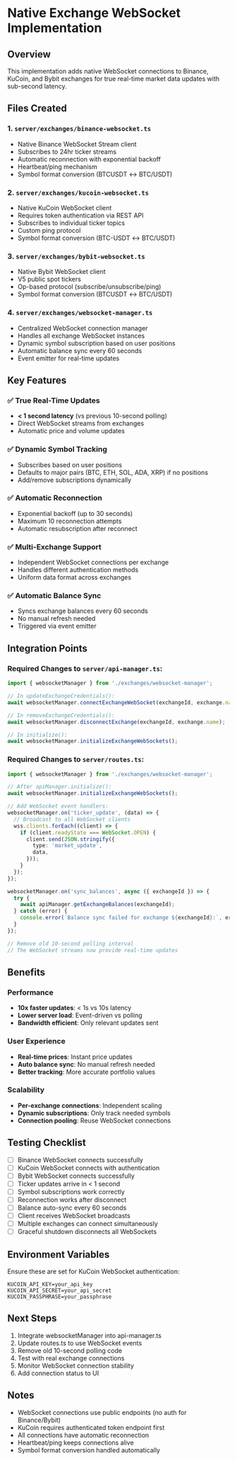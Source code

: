 # Native Exchange WebSocket Implementation

## Overview
This implementation adds native WebSocket connections to Binance, KuCoin, and Bybit exchanges for true real-time market data updates with sub-second latency.

## Files Created

### 1. `server/exchanges/binance-websocket.ts`
- Native Binance WebSocket Stream client
- Subscribes to 24hr ticker streams
- Automatic reconnection with exponential backoff
- Heartbeat/ping mechanism
- Symbol format conversion (BTCUSDT ↔ BTC/USDT)

### 2. `server/exchanges/kucoin-websocket.ts`
- Native KuCoin WebSocket client
- Requires token authentication via REST API
- Subscribes to individual ticker topics
- Custom ping protocol
- Symbol format conversion (BTC-USDT ↔ BTC/USDT)

### 3. `server/exchanges/bybit-websocket.ts`
- Native Bybit WebSocket client  
- V5 public spot tickers
- Op-based protocol (subscribe/unsubscribe/ping)
- Symbol format conversion (BTCUSDT ↔ BTC/USDT)

### 4. `server/exchanges/websocket-manager.ts`
- Centralized WebSocket connection manager
- Handles all exchange WebSocket instances
- Dynamic symbol subscription based on user positions
- Automatic balance sync every 60 seconds
- Event emitter for real-time updates

## Key Features

### ✅ True Real-Time Updates
- **< 1 second latency** (vs previous 10-second polling)
- Direct WebSocket streams from exchanges
- Automatic price and volume updates

### ✅ Dynamic Symbol Tracking
- Subscribes based on user positions
- Defaults to major pairs (BTC, ETH, SOL, ADA, XRP) if no positions
- Add/remove subscriptions dynamically

### ✅ Automatic Reconnection
- Exponential backoff (up to 30 seconds)
- Maximum 10 reconnection attempts
- Automatic resubscription after reconnect

### ✅ Multi-Exchange Support
- Independent WebSocket connections per exchange
- Handles different authentication methods
- Uniform data format across exchanges

### ✅ Automatic Balance Sync
- Syncs exchange balances every 60 seconds
- No manual refresh needed
- Triggered via event emitter

## Integration Points

### Required Changes to `server/api-manager.ts`:
```typescript
import { websocketManager } from './exchanges/websocket-manager';

// In updateExchangeCredentials():
await websocketManager.connectExchangeWebSocket(exchangeId, exchange.name, credentials);

// In removeExchangeCredentials():
await websocketManager.disconnectExchange(exchangeId, exchange.name);

// In initialize():
await websocketManager.initializeExchangeWebSockets();
```

### Required Changes to `server/routes.ts`:
```typescript
import { websocketManager } from './exchanges/websocket-manager';

// After apiManager.initialize():
await websocketManager.initializeExchangeWebSockets();

// Add WebSocket event handlers:
websocketManager.on('ticker_update', (data) => {
  // Broadcast to all WebSocket clients
  wss.clients.forEach((client) => {
    if (client.readyState === WebSocket.OPEN) {
      client.send(JSON.stringify({
        type: 'market_update',
        data,
      }));
    }
  });
});

websocketManager.on('sync_balances', async ({ exchangeId }) => {
  try {
    await apiManager.getExchangeBalances(exchangeId);
  } catch (error) {
    console.error(`Balance sync failed for exchange ${exchangeId}:`, error);
  }
});

// Remove old 10-second polling interval
// The WebSocket streams now provide real-time updates
```

## Benefits

### Performance
- **10x faster updates**: < 1s vs 10s latency
- **Lower server load**: Event-driven vs polling
- **Bandwidth efficient**: Only relevant updates sent

### User Experience  
- **Real-time prices**: Instant price updates
- **Auto balance sync**: No manual refresh needed
- **Better tracking**: More accurate portfolio values

### Scalability
- **Per-exchange connections**: Independent scaling
- **Dynamic subscriptions**: Only track needed symbols
- **Connection pooling**: Reuse WebSocket connections

## Testing Checklist

- [ ] Binance WebSocket connects successfully
- [ ] KuCoin WebSocket connects with authentication
- [ ] Bybit WebSocket connects successfully
- [ ] Ticker updates arrive in < 1 second
- [ ] Symbol subscriptions work correctly
- [ ] Reconnection works after disconnect
- [ ] Balance auto-sync every 60 seconds
- [ ] Client receives WebSocket broadcasts
- [ ] Multiple exchanges can connect simultaneously
- [ ] Graceful shutdown disconnects all WebSockets

## Environment Variables

Ensure these are set for KuCoin WebSocket authentication:
```
KUCOIN_API_KEY=your_api_key
KUCOIN_API_SECRET=your_api_secret
KUCOIN_PASSPHRASE=your_passphrase
```

## Next Steps

1. Integrate websocketManager into api-manager.ts
2. Update routes.ts to use WebSocket events
3. Remove old 10-second polling code
4. Test with real exchange connections
5. Monitor WebSocket connection stability
6. Add connection status to UI

## Notes

- WebSocket connections use public endpoints (no auth for Binance/Bybit)
- KuCoin requires authenticated token endpoint first
- All connections have automatic reconnection
- Heartbeat/ping keeps connections alive
- Symbol format conversion handled automatically
